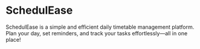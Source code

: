 # SchedulEase
SchedulEase is a simple and efficient daily timetable management platform. Plan your day, set reminders, and track your tasks effortlessly—all in one place!
